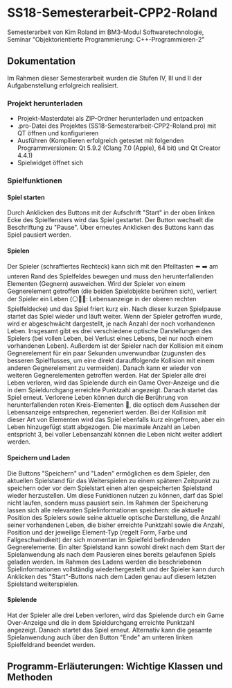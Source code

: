 # SS18-Semesterarbeit-CPP2-Roland
Semesterarbeit von Kim Roland im BM3-Modul Softwaretechnologie, Seminar "Objektorientierte Programmierung: C++-Programmieren-2"

## Dokumentation
Im Rahmen dieser Semesterarbeit wurden die Stufen IV, III und II der Aufgabenstellung erfolgreich realisiert.

### Projekt herunterladen
- Projekt-Masterdatei als ZIP-Ordner herunterladen und entpacken
- .pro-Datei des Projektes (SS18-Semesterarbeit-CPP2-Roland.pro) mit QT öffnen und konfigurieren
- Ausführen (Kompilieren erfolgreich getestet mit folgenden Programmversionen: Qt 5.9.2 (Clang 7.0 (Apple), 64 bit) und Qt Creator 4.4.1)
- Spielwidget öffnet sich

### Spielfunktionen

#### Spiel starten
Durch Anklicken des Buttons mit der Aufschrift "Start" in der oben linken Ecke des Spielfensters wird das Spiel gestartet. Der Button wechselt die Beschriftung zu "Pause". Über erneutes Anklicken des Buttons kann das Spiel pausiert werden.

#### Spielen
Der Spieler (schraffiertes Rechteck) kann sich mit den Pfeiltasten ⬅️ ➡️ am unteren Rand des Spielfeldes bewegen und muss den herunterfallenden Elementen (Gegnern) ausweichen. Wird der Spieler von einem Gegnerelement getroffen (die beiden Spielobjekte berühren sich), verliert der Spieler ein Leben (⚪️🔴🔴: Lebensanzeige in der oberen rechten Spielfeldecke) und das Spiel friert kurz ein. Nach dieser kurzen Spielpause startet das Spiel wieder und läuft weiter. Wenn der Spieler getroffen wurde, wird er abgeschwächt dargestellt, je nach Anzahl der noch vorhandenen Leben. Insgesamt gibt es drei verschiedene optische Darstellungen des Spielers (bei vollen Leben, bei Verlust eines Lebens, bei nur noch einem vorhandenen Leben). Außerdem ist der Spieler nach der Kollision mit einem Gegnerelement für ein paar Sekunden unverwundbar (zugunsten des besseren Spielflusses, um eine direkt darauffolgende Kollision mit einem anderen Gegnerelement zu vermeiden). Danach kann er wieder von weiteren Gegnerelementen getroffen werden. Hat der Spieler alle drei Leben verloren, wird das Spielende durch ein Game Over-Anzeige und die in dem Spieldurchgang erreichte Punktzahl angezeigt. Danach startet das Spiel erneut.
Verlorene Leben können durch die Berührung von herunterfallenden roten Kreis-Elementen 🔴, die optisch dem Aussehen der Lebensanzeige entsprechen, regeneriert werden. Bei der Kollision mit dieser Art von Elementen wird das Spiel ebenfalls kurz eingefroren, aber ein Leben hinzugefügt statt abgezogen. Die maximale Anzahl an Leben entspricht 3, bei voller Lebensanzahl können die Leben nicht weiter addiert werden.

#### Speichern und Laden
Die Buttons "Speichern" und "Laden" ermöglichen es dem Spieler, den aktuellen Spielstand für das Weiterspielen zu einem späteren Zeitpunkt zu speichern oder vor dem Spielstart einen alten gespeicherten Spielstand wieder herzustellen. Um diese Funktionen nutzen zu können, darf das Spiel nicht laufen, sondern muss pausiert sein. 
Im Rahmen der Speicherung lassen sich alle relevanten Spielinformationen speichern: die aktuelle Position des Spielers sowie seine aktuelle optische Darstellung, die Anzahl seiner vorhandenen Leben, die bisher erreichte Punktzahl sowie die Anzahl, Position und der jeweilige Element-Typ (regelt Form, Farbe und Fallgeschwindkeit) der sich momentan im Spielfeld befindenden Gegnerelemente.
Ein alter Spielstand kann sowohl direkt nach dem Start der Spielanwendung als nach dem Pausieren eines bereits gelaufenen Spiels geladen werden. Im Rahmen des Ladens werden die beschriebenen Spielinformationen vollständig wiederhergestellt und der Spieler kann durch Anklicken des "Start"-Buttons nach dem Laden genau auf diesem letzten Spielstand weiterspielen.

#### Spielende
Hat der Spieler alle drei Leben verloren, wird das Spielende durch ein Game Over-Anzeige und die in dem Spieldurchgang erreichte Punktzahl angezeigt. Danach startet das Spiel erneut. Alternativ kann die gesamte Spielanwendung auch über den Button "Ende" am unteren linken Spielfeldrand beendet werden. 

## Programm-Erläuterungen: Wichtige Klassen und Methoden


